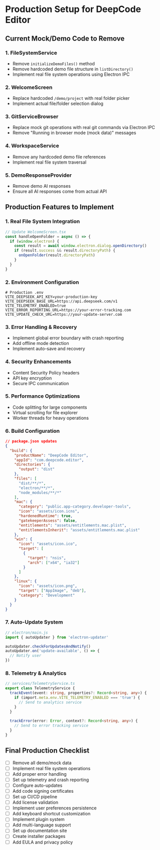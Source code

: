 # Production Setup for DeepCode Editor

## Current Mock/Demo Code to Remove

### 1. FileSystemService
- Remove `initializeDemoFiles()` method
- Remove hardcoded demo file structure in `listDirectory()`
- Implement real file system operations using Electron IPC

### 2. WelcomeScreen
- Replace hardcoded `/demo/project` with real folder picker
- Implement actual file/folder selection dialog

### 3. GitServiceBrowser
- Replace mock git operations with real git commands via Electron IPC
- Remove "Running in browser mode (mock data)" messages

### 4. WorkspaceService
- Remove any hardcoded demo file references
- Implement real file system traversal

### 5. DemoResponseProvider
- Remove demo AI responses
- Ensure all AI responses come from actual API

## Production Features to Implement

### 1. Real File System Integration
```typescript
// Update WelcomeScreen.tsx
const handleOpenFolder = async () => {
  if (window.electron) {
    const result = await window.electron.dialog.openDirectory()
    if (result.success && result.directoryPath) {
      onOpenFolder(result.directoryPath)
    }
  }
}
```

### 2. Environment Configuration
```env
# Production .env
VITE_DEEPSEEK_API_KEY=your-production-key
VITE_DEEPSEEK_BASE_URL=https://api.deepseek.com/v1
VITE_TELEMETRY_ENABLED=true
VITE_ERROR_REPORTING_URL=https://your-error-tracking.com
VITE_UPDATE_CHECK_URL=https://your-update-server.com
```

### 3. Error Handling & Recovery
- Implement global error boundary with crash reporting
- Add offline mode detection
- Implement auto-save and recovery

### 4. Security Enhancements
- Content Security Policy headers
- API key encryption
- Secure IPC communication

### 5. Performance Optimizations
- Code splitting for large components
- Virtual scrolling for file explorer
- Worker threads for heavy operations

### 6. Build Configuration
```json
// package.json updates
{
  "build": {
    "productName": "DeepCode Editor",
    "appId": "com.deepcode.editor",
    "directories": {
      "output": "dist"
    },
    "files": [
      "dist/**/*",
      "electron/**/*",
      "node_modules/**/*"
    ],
    "mac": {
      "category": "public.app-category.developer-tools",
      "icon": "assets/icon.icns",
      "hardenedRuntime": true,
      "gatekeeperAssess": false,
      "entitlements": "assets/entitlements.mac.plist",
      "entitlementsInherit": "assets/entitlements.mac.plist"
    },
    "win": {
      "icon": "assets/icon.ico",
      "target": [
        {
          "target": "nsis",
          "arch": ["x64", "ia32"]
        }
      ]
    },
    "linux": {
      "icon": "assets/icon.png",
      "target": ["AppImage", "deb"],
      "category": "Development"
    }
  }
}
```

### 7. Auto-Update System
```typescript
// electron/main.js
import { autoUpdater } from 'electron-updater'

autoUpdater.checkForUpdatesAndNotify()
autoUpdater.on('update-available', () => {
  // Notify user
})
```

### 8. Telemetry & Analytics
```typescript
// services/TelemetryService.ts
export class TelemetryService {
  trackEvent(event: string, properties?: Record<string, any>) {
    if (import.meta.env.VITE_TELEMETRY_ENABLED === 'true') {
      // Send to analytics service
    }
  }
  
  trackError(error: Error, context?: Record<string, any>) {
    // Send to error tracking service
  }
}
```

## Final Production Checklist

- [ ] Remove all demo/mock data
- [ ] Implement real file system operations
- [ ] Add proper error handling
- [ ] Set up telemetry and crash reporting
- [ ] Configure auto-updates
- [ ] Add code signing certificates
- [ ] Set up CI/CD pipeline
- [ ] Add license validation
- [ ] Implement user preferences persistence
- [ ] Add keyboard shortcut customization
- [ ] Implement plugin system
- [ ] Add multi-language support
- [ ] Set up documentation site
- [ ] Create installer packages
- [ ] Add EULA and privacy policy